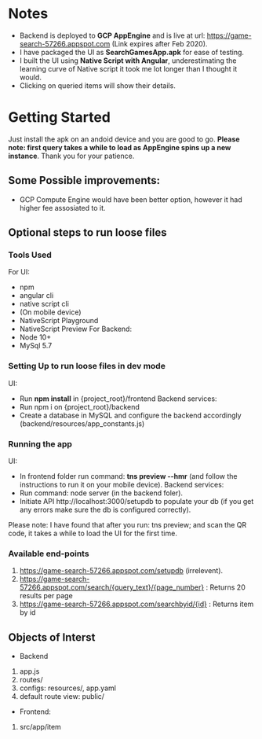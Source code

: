 # Notes
* Backend is deployed to **GCP AppEngine** and is live at url: https://game-search-57266.appspot.com (Link expires after Feb 2020).
* I have packaged the UI as **SearchGamesApp.apk** for ease of testing.
* I built the UI using **Native Script with Angular**, underestimating the learning curve of Native script it took me lot longer than I thought it would.
* Clicking on queried items will show their details.

# Getting Started
Just install the apk on an andoid device and you are good to go.
**Please note: first query takes a while to load as AppEngine spins up a new instance**.
Thank you for your patience.

## Some Possible improvements:
* GCP Compute Engine would have been better option, however it had higher fee assosiated to it.

## Optional steps to run loose files
### Tools Used
For UI:
* npm
* angular cli
* native script cli
* (On mobile device)
* NativeScript Playground
* NativeScript Preview
For Backend:
* Node 10+
* MySql 5.7

### Setting Up to run loose files in dev mode
UI:
* Run **npm install** in {project_root}/frontend
Backend services:
* Run npm i on {project_root}/backend
* Create a database in MySQL and configure the backend accordingly (backend/resources/app_constants.js)

### Running the app
UI:
* In frontend folder run command: **tns preview --hmr** (and follow the instructions to run it on your mobile device).
Backend services:
* Run command: node server (in the backend foler).
* Initiate API http://localhost:3000/setupdb to populate your db (if you get any errors make sure the db is configured correctly).

Please note: I have found that after you run: tns preview; and scan the QR code, it takes a while to load the UI for the first time.

### Available end-points
1. https://game-search-57266.appspot.com/setupdb (irrelevent).
2. https://game-search-57266.appspot.com/search/{query_text}/{page_number} : Returns 20 results per page
2. https://game-search-57266.appspot.com/searchbyid/{id} : Returns item by id

## Objects of Interst
* Backend
1. app.js
2. routes/
3. configs: resources/, app.yaml
4. default route view: public/
* Frontend:
1. src/app/item
